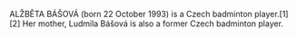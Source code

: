 ALŽBĚTA BÁŠOVÁ (born 22 October 1993) is a Czech badminton player.[1][2] Her mother, Ludmila Bášová is also a former Czech badminton player.
